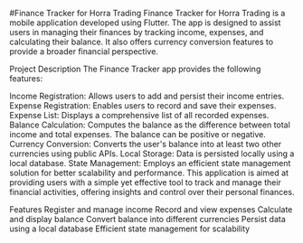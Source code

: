 #Finance Tracker for Horra Trading
Finance Tracker for Horra Trading is a mobile application developed using Flutter. The app is designed to assist users in managing their finances by tracking income, expenses, and calculating their balance. It also offers currency conversion features to provide a broader financial perspective.

Project Description
The Finance Tracker app provides the following features:

Income Registration: Allows users to add and persist their income entries.
Expense Registration: Enables users to record and save their expenses.
Expense List: Displays a comprehensive list of all recorded expenses.
Balance Calculation: Computes the balance as the difference between total income and total expenses. The balance can be positive or negative.
Currency Conversion: Converts the user's balance into at least two other currencies using public APIs.
Local Storage: Data is persisted locally using a local database.
State Management: Employs an efficient state management solution for better scalability and performance.
This application is aimed at providing users with a simple yet effective tool to track and manage their financial activities, offering insights and control over their personal finances.

Features
Register and manage income
Record and view expenses
Calculate and display balance
Convert balance into different currencies
Persist data using a local database
Efficient state management for scalability